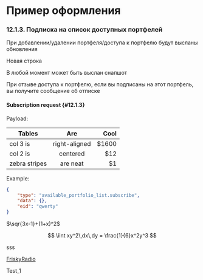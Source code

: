 # Пример оформления

### 12.1.3. Подписка на список доступных портфелей

При добавлении/удалении портфеля/доступа к портфелю будут высланы обновления 

Новая строка

В любой момент может быть выслан снапшот

При отзыве доступа к портфелю, если вы подписаны на этот портфель, вы получите сообщение об отписке

#### Subscription request {#12.1.3}

Payload:

| Tables        | Are           | Cool  |
| ------------- |:-------------:| -----:|
| col 3 is      | right-aligned | $1600 |
| col 2 is      | centered      |   $12 |
| zebra stripes | are neat      |    $1 |

Example:

```JSON
{
	"type": "available_portfolio_list.subscribe", 
    "data": {},
	"eid": "qwerty"
}
```

$\sqr{3x-1}+(1+x)^2$

$$
\iint xy^2\,dx\,dy = \frac{1}{6}x^2y^3
$$

sss

[FriskyRadio](https://frisky.fm/)

Test_1